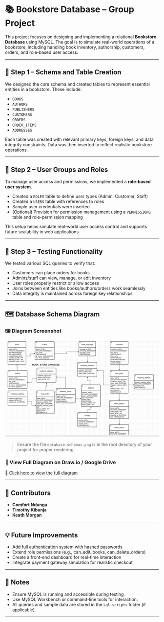 # 📚 Bookstore Database – Group Project

This project focuses on designing and implementing a relational **Bookstore Database** using MySQL. The goal is to simulate real-world operations of a bookstore, including handling book inventory, authorship, customers, orders, and role-based user access.

---

## 🧱 Step 1 – Schema and Table Creation

We designed the core schema and created tables to represent essential entities in a bookstore. These include:

- `BOOKS`
- `AUTHORS`
- `PUBLISHERS`
- `CUSTOMERS`
- `ORDERS`
- `ORDER_ITEMS`
- `ADDRESSES`

Each table was created with relevant primary keys, foreign keys, and data integrity constraints. Data was then inserted to reflect realistic bookstore operations.

---

## 🔐 Step 2 – User Groups and Roles

To manage user access and permissions, we implemented a **role-based user system**.

- Created a `ROLES` table to define user types (Admin, Customer, Staff)
- Created a `USERS` table with references to roles
- Sample user credentials were inserted
- (Optional) Provision for permission management using a `PERMISSIONS` table and role-permission mapping

This setup helps simulate real-world user access control and supports future scalability in web applications.

---

## 🧪 Step 3 – Testing Functionality

We tested various SQL queries to verify that:

- Customers can place orders for books
- Admins/staff can view, manage, or edit inventory
- User roles properly restrict or allow access
- Joins between entities like books/authors/orders work seamlessly
- Data integrity is maintained across foreign key relationships

---

## 🗺️ Database Schema Diagram

### 🖼️ Diagram Screenshot

![Database Schema Diagram](database-schemas.png)

> Ensure the file `database-schemas.png` is in the root directory of your project for proper rendering.

### 🔗 View Full Diagram on Draw.io / Google Drive

[📎 Click here to view the full diagram](https://drive.google.com/file/d/1B9q3W8ICvSuUHInEgQ3ve9nESVg2pHat/view)

---

## 👥 Contributors

- **Comfort Ndungu**
- **Timothy Kibunja**
- **Keath Morgan**

---

## 💡 Future Improvements

- Add full authentication system with hashed passwords
- Extend role permissions (e.g., can_edit_books, can_delete_orders)
- Create a front-end dashboard for real-time interaction
- Integrate payment gateway simulation for realistic checkout

---

## 📌 Notes

- Ensure MySQL is running and accessible during testing.
- Use MySQL Workbench or command-line tools for interaction.
- All queries and sample data are stored in the `sql-scripts` folder (if applicable).

---